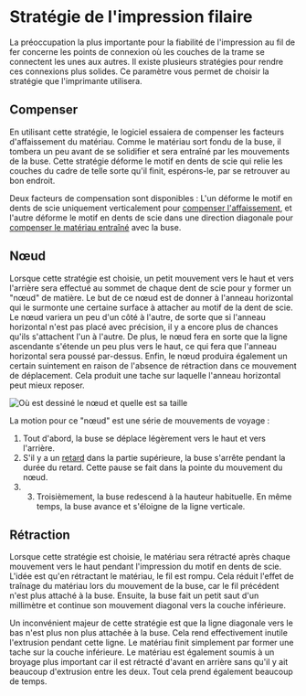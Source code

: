 Stratégie de l'impression filaire
====
La préoccupation la plus importante pour la fiabilité de l'impression au fil de fer concerne les points de connexion où les couches de la trame se connectent les unes aux autres. Il existe plusieurs stratégies pour rendre ces connexions plus solides. Ce paramètre vous permet de choisir la stratégie que l'imprimante utilisera.

Compenser
----
En utilisant cette stratégie, le logiciel essaiera de compenser les facteurs d'affaissement du matériau. Comme le matériau sort fondu de la buse, il tombera un peu avant de se solidifier et sera entraîné par les mouvements de la buse. Cette stratégie déforme le motif en dents de scie qui relie les couches du cadre de telle sorte qu'il finit, espérons-le, par se retrouver au bon endroit.

Deux facteurs de compensation sont disponibles : L'un déforme le motif en dents de scie uniquement verticalement pour [compenser l'affaissement](wireframe_fall_down.md), et l'autre déforme le motif en dents de scie dans une direction diagonale pour [compenser le matériau entraîné](wireframe_drag_along.md) avec la buse.

Nœud
----
Lorsque cette stratégie est choisie, un petit mouvement vers le haut et vers l'arrière sera effectué au sommet de chaque dent de scie pour y former un "nœud" de matière. Le but de ce nœud est de donner à l'anneau horizontal qui le surmonte une certaine surface à attacher au motif de la dent de scie. Le nœud variera un peu d'un côté à l'autre, de sorte que si l'anneau horizontal n'est pas placé avec précision, il y a encore plus de chances qu'ils s'attachent l'un à l'autre. De plus, le nœud fera en sorte que la ligne ascendante s'étende un peu plus vers le haut, ce qui fera que l'anneau horizontal sera poussé par-dessus. Enfin, le nœud produira également un certain suintement en raison de l'absence de rétraction dans ce mouvement de déplacement. Cela produit une tache sur laquelle l'anneau horizontal peut mieux reposer.

![Où est dessiné le nœud et quelle est sa taille](../../../articles/images/wireframe_top_jump.svg)

La motion pour ce "nœud" est une série de mouvements de voyage :
1. Tout d'abord, la buse se déplace légèrement vers le haut et vers l'arrière.
2. S'il y a un [retard](wireframe_top_delay.md) dans la partie supérieure, la buse s'arrête pendant la durée du retard. Cette pause se fait dans la pointe du mouvement du nœud.
3. 3. Troisièmement, la buse redescend à la hauteur habituelle. En même temps, la buse avance et s'éloigne de la ligne verticale.

Rétraction
----
Lorsque cette stratégie est choisie, le matériau sera rétracté après chaque mouvement vers le haut pendant l'impression du motif en dents de scie. L'idée est qu'en rétractant le matériau, le fil est rompu. Cela réduit l'effet de traînage du matériau lors du mouvement de la buse, car le fil précédent n'est plus attaché à la buse. Ensuite, la buse fait un petit saut d'un millimètre et continue son mouvement diagonal vers la couche inférieure.

Un inconvénient majeur de cette stratégie est que la ligne diagonale vers le bas n'est plus non plus attachée à la buse. Cela rend effectivement inutile l'extrusion pendant cette ligne. Le matériau finit simplement par former une tache sur la couche inférieure. Le matériau est également soumis à un broyage plus important car il est rétracté d'avant en arrière sans qu'il y ait beaucoup d'extrusion entre les deux. Tout cela prend également beaucoup de temps.

